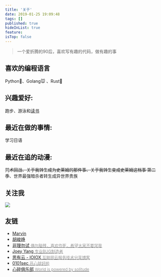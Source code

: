 ```yaml
---
title: '关于'
date: 2019-01-25 19:09:48
tags: []
published: true
hideInList: true
feature: 
isTop: false
---
```

> 一个爱折腾的90后，喜欢写有趣的代码，做有趣的事

## 喜欢的编程语言
Python🐍、Golang🐭 、Rust🦀️

## 兴趣爱好:
跑步、游泳和[读书](https://leetao-personal.notion.site/32718a67dc634ab1960b3591bc52d913)

## 最近在做的事情:
学习日语

## 最近在追的动漫:
~~咒术回战、关于我转生成为史莱姆的那件事、关于我转生变成史莱姆这档事 第二季~~、世界最强暗杀者转生成异世界贵族

## 关注我

<p>
<img src="https://www.leetao94.cn/post-images/1631345586664.jpg"/>
</p>

## 友链
<ul>
    <li>
        <a href='https://laji.blog'>
       Marvin<span style="color:#949494;font-size:13px"></span>
        </a>
    </li>
    <li>
        <a href='https://www.cnblogs.com/hujunzheng'>
       胡峻峥<span style="color:#949494;font-size:13px"></span>
        </a>
    </li>
    <li>
        <a href='https://www.ntiy.com'>
        非理勿试 <span style="color:#949494;font-size:13px">偶尔脑残，喜欢作死，希望大家不要学我</span>
        </a>
    </li>
    <li>
        <a href='http://code2life.top/'>
        Joey Yang <span style="color:#949494;font-size:13px">专业BUG制造者</span>
        </a>
    </li>
    <li>
        <a href='https://www.ioiox.com/'>
        思有云 - IOIOX <span style="color:#949494;font-size:13px">互联网云服务技术分享博客</span>
        </a>
    </li>
    <li>
        <a href='https://blog.0101sec.com/'>
        0101sec <span style="color:#949494;font-size:13px">开心就好啦</span>
        </a>
    </li>
    <li>
        <a href='https://sad.gs'>
        心碎俱乐部 <span style="color:#949494;font-size:13px">World is powered by solitude</span>
        </a>
    </li>
</ul>
